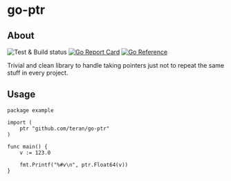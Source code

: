 # go-ptr

## About

![Test & Build status](https://github.com/teran/go-ptr/actions/workflows/go.yml/badge.svg)
[![Go Report Card](https://goreportcard.com/badge/github.com/teran/go-ptr)](https://goreportcard.com/report/github.com/teran/go-ptr)
[![Go Reference](https://pkg.go.dev/badge/github.com/teran/go-ptr.svg)](https://pkg.go.dev/github.com/teran/go-ptr)

Trivial and clean library to handle taking pointers just not to repeat the same stuff in every project.

## Usage

```golang
package example

import (
    ptr "github.com/teran/go-ptr"
)

func main() {
    v := 123.0

    fmt.Printf("%#v\n", ptr.Float64(v))
}
```
